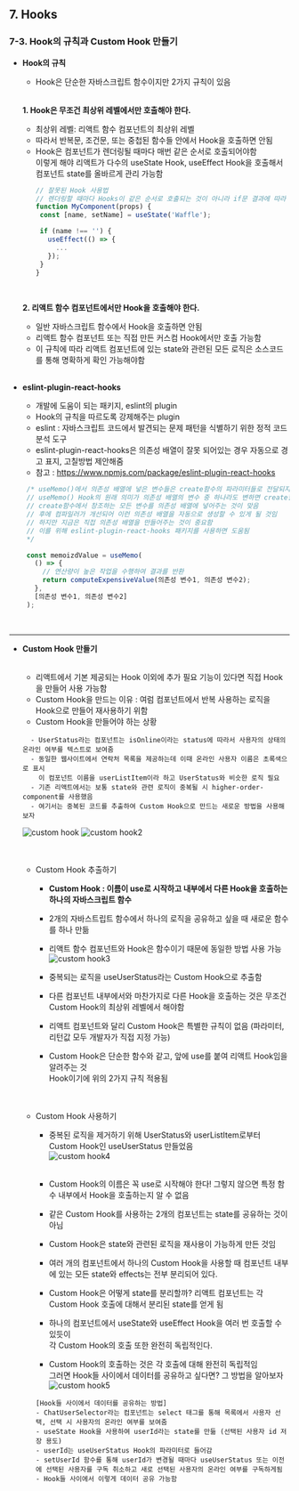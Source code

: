 ## 7. Hooks   
### 7-3. Hook의 규칙과 Custom Hook 만들기   

- **Hook의 규칙**   
  * Hook은 단순한 자바스크립트 함수이지만 2가지 규칙이 있음   
  <br>
  
    **1. Hook은 무조건 최상위 레벨에서만 호출해야 한다.**   
     - 최상위 레벨: 리액트 함수 컴포넌트의 최상위 레벨   
     - 따라서 반복문, 조건문, 또는 중첩된 함수들 안에서 Hook을 호출하면 안됨   
     - Hook은 컴포넌트가 렌더링될 때마다 매번 같은 순서로 호출되어야함   
       이렇게 해야 리액트가 다수의 useState Hook, useEffect Hook을 호출해서 컴포넌트 state를 올바르게 관리 가능함   
        ``` JavaScript
        // 잘못된 Hook 사용법
        // 렌더링할 때마다 Hooks이 같은 순서로 호출되는 것이 아니라 if문 결과에 따라 호출되는 Hooks이 달라지므로 
        function MyComponent(props) {
         const [name, setName] = useState('Waffle');

         if (name !== '') {
           useEffect(() => {
             ...
           });
         }
        }
        ```
         <br>
    **2. 리액트 함수 컴포넌트에서만 Hook을 호출해야 한다.**   
     - 일반 자바스크립트 함수에서 Hook을 호출하면 안됨   
     - 리액트 함수 컴포넌트 또는 직접 만든 커스컴 Hook에서만 호출 가능함   
     - 이 규칙에 따라 리액트 컴포넌트에 있는 state와 관련된 모든 로직은 소스코드를 통해 명확하게 확인 가능해야함   
       <br>

- **eslint-plugin-react-hooks**   
  * 개발에 도움이 되는 패키지, eslint의 plugin   
  * Hook의 규칙을 따르도록 강제해주는 plugin   
  * eslint : 자바스크립트 코드에서 발견되는 문제 패턴을 식별하기 위한 정적 코드 분석 도구   
  * eslint-plugin-react-hooks은 의존성 배열이 잘못 되어있는 경우 자동으로 경고 표지, 고칠방법 제안해줌   
  * 참고 : https://www.npmjs.com/package/eslint-plugin-react-hooks   
   ``` JavaScript
    /* useMemo()에서 의존성 배열에 넣은 변수들은 create함수의 파라미터들로 전달되지 않음
    // useMemo() Hook의 원래 의미가 의존성 배열의 변수 중 하나라도 변하면 create함수를 다시 호출하는 것이기 때문에
    // create함수에서 창조하는 모든 변수를 의존성 배열에 넣어주는 것이 맞음
    // 후에 컴파일러가 개선되어 이런 의존성 배열을 자동으로 생성할 수 있게 될 것임
    // 하지만 지금은 직접 의존성 배열을 만들어주는 것이 중요함 
    // 이를 위해 eslint-plugin-react-hooks 패키지를 사용하면 도움됨
    */
   
    const memoizdValue = useMemo(
      () => {
        // 연산량이 높은 작업을 수행하여 결과를 반환
        return computeExpensiveValue(의존성 변수1, 의존성 변수2);
      },
      [의존성 변수1, 의존성 변수2]
    );
    ```
    <br>
* * *

- **Custom Hook 만들기**  
  <br>
  
  * 리액트에서 기본 제공되는 Hook 이외에 추가 필요 기능이 있다면 직접 Hook을 만들어 사용 가능함   
  * Custom Hook을 만드는 이유 : 여럼 컴포넌트에서 반복 사용하는 로직을 Hook으로 만들어 재사용하기 위함   
  * Custom Hook을 만들어야 하는 상황   
  ```
    - UserStatus라는 컴포넌트는 isOnline이라는 status에 따라서 사용자의 상태의 온라인 여부를 텍스트로 보여줌   
    - 동일한 웹사이트에서 연락처 목록을 제공하는데 이때 온라인 사용자 이름은 초록색으로 표시   
      이 컴포넌트 이름을 userListItem이라 하고 UserStatus와 비슷한 로직 필요   
    - 기존 리액트에서는 보통 state와 관련 로직이 중복될 시 higher-order-component를 사용했음   
    - 여기서는 중복된 코드를 추출하여 Custom Hook으로 만드는 새로운 방법을 사용해보자
  ```
     ![custom hook](https://user-images.githubusercontent.com/114986832/215011567-e9019303-b980-455d-b7a8-8319d0039491.png)
     ![custom hook2](https://user-images.githubusercontent.com/114986832/215011572-3fa6d6ee-177f-469a-a276-79918b26f102.png) 
  <br><br><br>

  * Custom Hook 추출하기   
    - **Custom Hook : 이름이 use로 시작하고 내부에서 다른 Hook을 호출하는 하나의 자바스크립트 함수**   
    - 2개의 자바스트립트 함수에서 하나의 로직을 공유하고 싶을 때 새로운 함수를 하나 만듦   
    - 리액트 함수 컴포넌트와 Hook은 함수이기 때문에 동일한 방법 사용 가능   
      ![custom hook3](https://user-images.githubusercontent.com/114986832/215011644-91e8bfeb-9f03-4518-9ed8-3f408a9edc60.png)

    - 중복되는 로직을 useUserStatus라는 Custom Hook으로 추출함   
    - 다른 컴포넌트 내부에서와 마찬가지로 다른 Hook을 호출하는 것은 무조건 Custom Hook의 최상위 레벨에서 해야함   
    - 리액트 컴포넌트와 달리 Custom Hook은 특별한 규칙이 없음 (파라미터, 리턴값 모두 개발자가 직접 지정 가능)   
    - Custom Hook은 단순한 함수와 같고, 앞에 use를 붙여 리액트 Hook임을 알려주는 것   
      Hook이기에 위의 2가지 규칙 적용됨   
      <br><br>

  * Custom Hook 사용하기   
    - 중복된 로직을 제거하기 위해 UserStatus와 userListItem로부터 Custom Hook인 useUserStatus 만들었음   
      ![custom hook4](https://user-images.githubusercontent.com/114986832/215012139-c5f40fd5-d4ad-435b-ab0a-371d12b00773.png)
      <br><br>
      
    - Custom Hook의 이름은 꼭 use로 시작해야 한다!
      그렇지 않으면 특정 함수 내부에서 Hook을 호출하는지 알 수 없음   
    - 같은 Custom Hook를 사용하는 2개의 컴포넌트는 state를 공유하는 것이 아님   
    - Custom Hook은 state와 관련된 로직을 재사용이 가능하게 만든 것임   
    - 여러 개의 컴포넌트에서 하나의 Custom Hook을 사용할 때 컴포넌트 내부에 있는 모든 state와 effects는 전부 분리되어 있다.   
    - Custom Hook은 어떻게 state를 분리할까?
      리액트 컴포넌트는 각 Custom Hook 호출에 대해서 분리된 state를 얻게 됨   
    - 하나의 컴포넌트에서 useState와 useEffect Hook을 여러 번 호출할 수 있듯이   
      각 Custom Hook의 호출 또한 완전히 독립적인다.   
    - Custom Hook의 호출하는 것은 각 호출에 대해 완전히 독립적임   
      그러면 Hook들 사이에서 데이터를 공유하고 싶다면? 그 방법을 알아보자   
      ![custom hook5](https://user-images.githubusercontent.com/114986832/215013338-76218734-566c-4193-b82b-b25ddcf7790c.png)   
    ```
    [Hook들 사이에서 데이터를 공유하는 방법]
    - ChatUserSelector라는 컴포넌트는 select 태그를 통해 목록에서 사용자 선택, 선택 시 사용자의 온라인 여부를 보여줌   
    - useState Hook을 사용하여 userId라는 state를 만듦 (선택된 사용자 id 저장 용도)   
    - userId는 useUserStatus Hook의 파라미터로 들어감   
    - setUserId 함수를 통해 userId가 변경될 때마다 useUserStatus 또는 이전에 선택된 사용자를 구독 취소하고 새로 선택된 사용자의 온라인 여부를 구독하게됨
    - Hook들 사이에서 이렇게 데이터 공유 가능함
    ```
